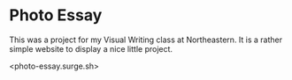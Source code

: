 # Photo Essay

This was a project for my Visual Writing class at Northeastern. It is a rather simple website to display a nice little project.

<photo-essay.surge.sh>